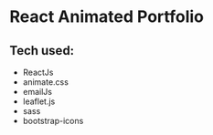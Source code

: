 # React Animated Portfolio

## Tech used:

- ReactJs
- animate.css
- emailJs
- leaflet.js
- sass
- bootstrap-icons
